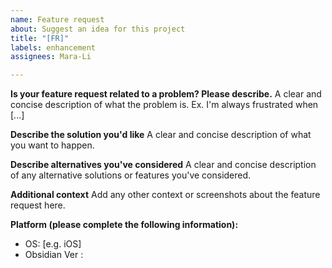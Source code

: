```yaml
---
name: Feature request
about: Suggest an idea for this project
title: "[FR]"
labels: enhancement
assignees: Mara-Li

---
```


**Is your feature request related to a problem? Please describe.**
A clear and concise description of what the problem is. Ex. I'm always frustrated when [...]

**Describe the solution you'd like**
A clear and concise description of what you want to happen.

**Describe alternatives you've considered**
A clear and concise description of any alternative solutions or features you've considered.

**Additional context**
Add any other context or screenshots about the feature request here.

**Platform (please complete the following information):**
- OS: [e.g. iOS]
- Obsidian Ver :
